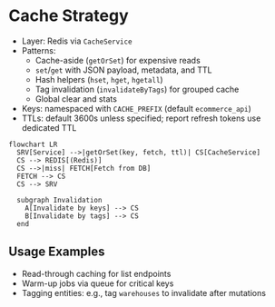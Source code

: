 # Cache Strategy

- Layer: Redis via `CacheService`
- Patterns:
  - Cache-aside (`getOrSet`) for expensive reads
  - `set`/`get` with JSON payload, metadata, and TTL
  - Hash helpers (`hset`, `hget`, `hgetall`)
  - Tag invalidation (`invalidateByTags`) for grouped cache
  - Global clear and stats
- Keys: namespaced with `CACHE_PREFIX` (default `ecommerce_api`)
- TTLs: default 3600s unless specified; report refresh tokens use dedicated TTL

```mermaid
flowchart LR
  SRV[Service] -->|getOrSet(key, fetch, ttl)| CS[CacheService]
  CS --> REDIS[(Redis)]
  CS -->|miss| FETCH[Fetch from DB]
  FETCH --> CS
  CS --> SRV

  subgraph Invalidation
    A[Invalidate by keys] --> CS
    B[Invalidate by tags] --> CS
  end
```

## Usage Examples
- Read-through caching for list endpoints
- Warm-up jobs via queue for critical keys
- Tagging entities: e.g., tag `warehouses` to invalidate after mutations

